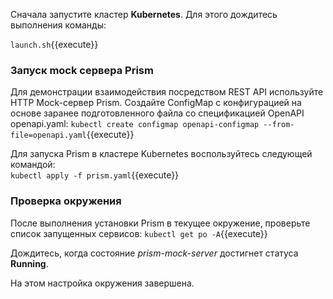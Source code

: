 Сначала запустите кластер **Kubernetes**. Для этого дождитесь выполнения команды:

`launch.sh`{{execute}}

### Запуск mock сервера Prism
Для демонстрации взаимодействия посредством REST API используйте HTTP Mock-сервер Prism.
Создайте ConfigMap с конфигурацией на основе заранее подготовленного файла со спецификацией OpenAPI openapi.yaml:
`kubectl create configmap openapi-configmap --from-file=openapi.yaml`{{execute}}

Для запуска Prism в кластере Kubernetes воспользуйтесь следующей командой:  
`kubectl apply -f prism.yaml`{{execute}}


### Проверка окружения
После выполнения установки Prism в текущее окружение, проверьте список запущенных сервисов:
`kubectl get po -A`{{execute}}

Дождитесь, когда состояние *prism-mock-server* достигнет статуса **Running**.

На этом настройка окружения завершена.